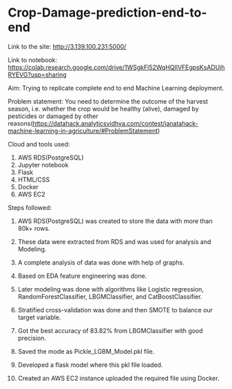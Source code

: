 # Crop-Damage-prediction-end-to-end

Link to the site: http://3.139.100.231:5000/

Link to notebook: https://colab.research.google.com/drive/1WSgkFl52WqHQIlVFEgpsKsADUjhRYEVG?usp=sharing

Aim: Trying to replicate complete end to end Machine Learning deployment.

Problem statement: You need to determine the outcome of the harvest season, i.e. whether the crop would be healthy (alive), damaged by pesticides or damaged by other reasons(https://datahack.analyticsvidhya.com/contest/janatahack-machine-learning-in-agriculture/#ProblemStatement)

Cloud and tools used:
1. AWS RDS(PostgreSQL)
2. Jupyter notebook
3. Flask
4. HTML/CSS
5. Docker
6. AWS EC2

Steps followed:

  1. AWS RDS(PostgreSQL) was created to store the data with more than 80k+ rows.
  
  2. These data were extracted from RDS and was used for analysis and Modeling.
  
  3. A complete analysis of data was done with help of graphs.
  
  4. Based on EDA feature engineering was done.
  
  5. Later modeling was done with algorithms like Logistic regression, RandomForestClassifier, LBGMClassifier, and CatBoostClassifier.
  
  6. Stratified cross-validation was done and then SMOTE to balance our target variable.
  
  7. Got the best accuracy of 83.82% from LBGMClassifier with good precision.
  
  8. Saved the mode as Pickle_LGBM_Model.pkl file.
  
  9. Developed a flask model where this pkl file loaded.
  
  10. Created an AWS EC2 instance uploaded the required file using Docker.

